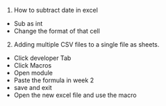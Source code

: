 1. How to subtract date in excel 
* Sub as int 
* Change the format of that cell

2. Adding multiple CSV files to a single file as sheets.
* Click developer Tab 
* Click Macros 
* Open module 
* Paste the formula in week 2 
* save and exit 
* Open the new excel file and use the macro